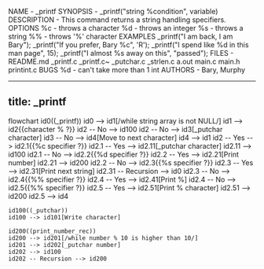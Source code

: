 NAME - _printf
SYNOPSIS - _printf("string %condition", variable)
DESCRIPTION - This command returns a string handling specifiers.
OPTIONS
%c - throws a character
%d - throws an integer
%s - throws a string
%% - throws '%' character
EXAMPLES
_printf("I am back, I am Bary");
_printf("If you prefer, Bary %c", 'R');
_printf("I spend like %d in this man page", 15);
_printf("I almost %s away on this", "passed");
FILES - README.md  _printf.c  _printf.c~  _putchar.c  _strlen.c  a.out  main.c  main.h  printint.c
BUGS
%d - can't take more than 1 int
AUTHORS - Bary, Murphy

---
title: _printf
---
flowchart
	id0((_printf))
	id0 --> id1[/while string array is not NULL/]
	id1 --> id2{{character % ?}}
	id2 -- No --> id100
	id2 -- No --> id3[_putchar character]
	id3 -- No --> id4[Move to next character]
	id4 --> id1
	id2 -- Yes --> id2.1{{%c specifier ?}}
	id2.1 -- Yes --> id2.11[_putchar character]
	id2.11 --> id100
	id2.1 -- No --> id2.2{{%d specifier ?}}
	id2.2 -- Yes --> id2.21[Print number]
	id2.21 --> id200
	id2.2 -- No --> id2.3{{%s specifier ?}}
	id2.3 -- Yes --> id2.31[Print next string]
	id2.31 -- Recursion --> id0
	id2.3 -- No --> id2.4{{%% specifier ?}}
	id2.4 -- Yes --> id2.41[Print %]
	id2.4 -- No --> id2.5{{%% specifier ?}}
	id2.5 -- Yes --> id2.51[Print % character]
	id2.51 --> id200
	id2.5 --> id4

	id100((_putchar))
	id100 --> id101[Write character]

	id200((print_number_rec))
	id200 --> id201[/while number % 10 is higher than 10/]
	id201 --> id202[_putchar number]
	id202 --> id100
	id202 -- Recursion --> id200